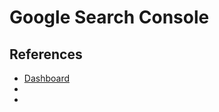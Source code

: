 # Google Search Console

## References

- [Dashboard](https://search.google.com/search-console)
- [](https://search.google.com/test/rich-results)
- [](https://search.google.com/test/mobile-friendly)
